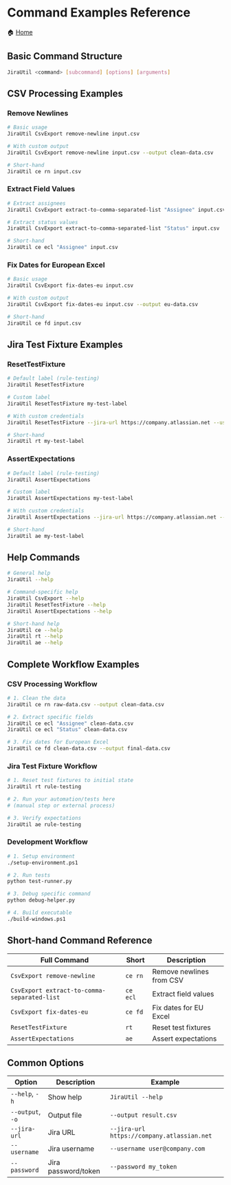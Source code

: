 # Command Examples Reference

🏠 [Home](../../README.md)

## Basic Command Structure

```bash
JiraUtil <command> [subcommand] [options] [arguments]
```

## CSV Processing Examples

### Remove Newlines

```bash
# Basic usage
JiraUtil CsvExport remove-newline input.csv

# With custom output
JiraUtil CsvExport remove-newline input.csv --output clean-data.csv

# Short-hand
JiraUtil ce rn input.csv
```

### Extract Field Values

```bash
# Extract assignees
JiraUtil CsvExport extract-to-comma-separated-list "Assignee" input.csv

# Extract status values
JiraUtil CsvExport extract-to-comma-separated-list "Status" input.csv

# Short-hand
JiraUtil ce ecl "Assignee" input.csv
```

### Fix Dates for European Excel

```bash
# Basic usage
JiraUtil CsvExport fix-dates-eu input.csv

# With custom output
JiraUtil CsvExport fix-dates-eu input.csv --output eu-data.csv

# Short-hand
JiraUtil ce fd input.csv
```

## Jira Test Fixture Examples

### ResetTestFixture

```bash
# Default label (rule-testing)
JiraUtil ResetTestFixture

# Custom label
JiraUtil ResetTestFixture my-test-label

# With custom credentials
JiraUtil ResetTestFixture --jira-url https://company.atlassian.net --username user@company.com --password token

# Short-hand
JiraUtil rt my-test-label
```

### AssertExpectations

```bash
# Default label (rule-testing)
JiraUtil AssertExpectations

# Custom label
JiraUtil AssertExpectations my-test-label

# With custom credentials
JiraUtil AssertExpectations --jira-url https://company.atlassian.net --username user@company.com --password token

# Short-hand
JiraUtil ae my-test-label
```

## Help Commands

```bash
# General help
JiraUtil --help

# Command-specific help
JiraUtil CsvExport --help
JiraUtil ResetTestFixture --help
JiraUtil AssertExpectations --help

# Short-hand help
JiraUtil ce --help
JiraUtil rt --help
JiraUtil ae --help
```

## Complete Workflow Examples

### CSV Processing Workflow

```bash
# 1. Clean the data
JiraUtil ce rn raw-data.csv --output clean-data.csv

# 2. Extract specific fields
JiraUtil ce ecl "Assignee" clean-data.csv
JiraUtil ce ecl "Status" clean-data.csv

# 3. Fix dates for European Excel
JiraUtil ce fd clean-data.csv --output final-data.csv
```

### Jira Test Fixture Workflow

```bash
# 1. Reset test fixtures to initial state
JiraUtil rt rule-testing

# 2. Run your automation/tests here
# (manual step or external process)

# 3. Verify expectations
JiraUtil ae rule-testing
```

### Development Workflow

```bash
# 1. Setup environment
./setup-environment.ps1

# 2. Run tests
python test-runner.py

# 3. Debug specific command
python debug-helper.py

# 4. Build executable
./build-windows.ps1
```

## Short-hand Command Reference

| Full Command | Short | Description |
|--------------|-------|-------------|
| `CsvExport remove-newline` | `ce rn` | Remove newlines from CSV |
| `CsvExport extract-to-comma-separated-list` | `ce ecl` | Extract field values |
| `CsvExport fix-dates-eu` | `ce fd` | Fix dates for EU Excel |
| `ResetTestFixture` | `rt` | Reset test fixtures |
| `AssertExpectations` | `ae` | Assert expectations |

## Common Options

| Option | Description | Example |
|--------|-------------|---------|
| `--help`, `-h` | Show help | `JiraUtil --help` |
| `--output`, `-o` | Output file | `--output result.csv` |
| `--jira-url` | Jira URL | `--jira-url https://company.atlassian.net` |
| `--username` | Jira username | `--username user@company.com` |
| `--password` | Jira password/token | `--password my_token` |
